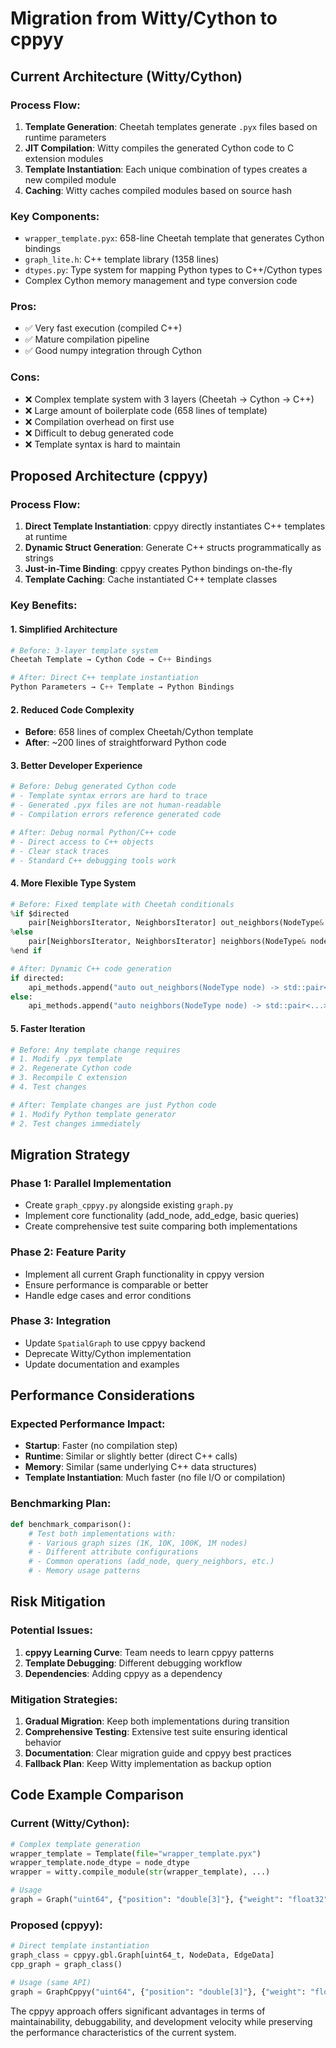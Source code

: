 # Migration from Witty/Cython to cppyy

## Current Architecture (Witty/Cython)

### Process Flow:
1. **Template Generation**: Cheetah templates generate `.pyx` files based on runtime parameters
2. **JIT Compilation**: Witty compiles the generated Cython code to C extension modules  
3. **Template Instantiation**: Each unique combination of types creates a new compiled module
4. **Caching**: Witty caches compiled modules based on source hash

### Key Components:
- `wrapper_template.pyx`: 658-line Cheetah template that generates Cython bindings
- `graph_lite.h`: C++ template library (1358 lines)
- `dtypes.py`: Type system for mapping Python types to C++/Cython types
- Complex Cython memory management and type conversion code

### Pros:
- ✅ Very fast execution (compiled C++)
- ✅ Mature compilation pipeline
- ✅ Good numpy integration through Cython

### Cons:
- ❌ Complex template system with 3 layers (Cheetah → Cython → C++)
- ❌ Large amount of boilerplate code (658 lines of template)
- ❌ Compilation overhead on first use
- ❌ Difficult to debug generated code
- ❌ Template syntax is hard to maintain

## Proposed Architecture (cppyy)

### Process Flow:
1. **Direct Template Instantiation**: cppyy directly instantiates C++ templates at runtime
2. **Dynamic Struct Generation**: Generate C++ structs programmatically as strings
3. **Just-in-Time Binding**: cppyy creates Python bindings on-the-fly
4. **Template Caching**: Cache instantiated C++ template classes

### Key Benefits:

#### 1. **Simplified Architecture**
```python
# Before: 3-layer template system
Cheetah Template → Cython Code → C++ Bindings

# After: Direct C++ template instantiation  
Python Parameters → C++ Template → Python Bindings
```

#### 2. **Reduced Code Complexity**
- **Before**: 658 lines of complex Cheetah/Cython template
- **After**: ~200 lines of straightforward Python code

#### 3. **Better Developer Experience**
```python
# Before: Debug generated Cython code
# - Template syntax errors are hard to trace
# - Generated .pyx files are not human-readable
# - Compilation errors reference generated code

# After: Debug normal Python/C++ code
# - Direct access to C++ objects
# - Clear stack traces
# - Standard C++ debugging tools work
```

#### 4. **More Flexible Type System**
```python
# Before: Fixed template with Cheetah conditionals
%if $directed
    pair[NeighborsIterator, NeighborsIterator] out_neighbors(NodeType& node)
%else  
    pair[NeighborsIterator, NeighborsIterator] neighbors(NodeType& node)
%end if

# After: Dynamic C++ code generation
if directed:
    api_methods.append("auto out_neighbors(NodeType node) -> std::pair<...>")
else:
    api_methods.append("auto neighbors(NodeType node) -> std::pair<...>")
```

#### 5. **Faster Iteration**
```python
# Before: Any template change requires
# 1. Modify .pyx template
# 2. Regenerate Cython code  
# 3. Recompile C extension
# 4. Test changes

# After: Template changes are just Python code
# 1. Modify Python template generator
# 2. Test changes immediately
```

## Migration Strategy

### Phase 1: Parallel Implementation
- Create `graph_cppyy.py` alongside existing `graph.py`
- Implement core functionality (add_node, add_edge, basic queries)
- Create comprehensive test suite comparing both implementations

### Phase 2: Feature Parity
- Implement all current Graph functionality in cppyy version
- Ensure performance is comparable or better
- Handle edge cases and error conditions

### Phase 3: Integration
- Update `SpatialGraph` to use cppyy backend
- Deprecate Witty/Cython implementation
- Update documentation and examples

## Performance Considerations

### Expected Performance Impact:
- **Startup**: Faster (no compilation step)
- **Runtime**: Similar or slightly better (direct C++ calls)
- **Memory**: Similar (same underlying C++ data structures)
- **Template Instantiation**: Much faster (no file I/O or compilation)

### Benchmarking Plan:
```python
def benchmark_comparison():
    # Test both implementations with:
    # - Various graph sizes (1K, 10K, 100K, 1M nodes)
    # - Different attribute configurations
    # - Common operations (add_node, query_neighbors, etc.)
    # - Memory usage patterns
```

## Risk Mitigation

### Potential Issues:
1. **cppyy Learning Curve**: Team needs to learn cppyy patterns
2. **Template Debugging**: Different debugging workflow
3. **Dependencies**: Adding cppyy as a dependency

### Mitigation Strategies:
1. **Gradual Migration**: Keep both implementations during transition
2. **Comprehensive Testing**: Extensive test suite ensuring identical behavior
3. **Documentation**: Clear migration guide and cppyy best practices
4. **Fallback Plan**: Keep Witty implementation as backup option

## Code Example Comparison

### Current (Witty/Cython):
```python
# Complex template generation
wrapper_template = Template(file="wrapper_template.pyx")
wrapper_template.node_dtype = node_dtype
wrapper = witty.compile_module(str(wrapper_template), ...)

# Usage
graph = Graph("uint64", {"position": "double[3]"}, {"weight": "float32"})
```

### Proposed (cppyy):
```python
# Direct template instantiation
graph_class = cppyy.gbl.Graph[uint64_t, NodeData, EdgeData]
cpp_graph = graph_class()

# Usage (same API)
graph = GraphCppyy("uint64", {"position": "double[3]"}, {"weight": "float32"})
```

The cppyy approach offers significant advantages in terms of maintainability, debuggability, and development velocity while preserving the performance characteristics of the current system.
